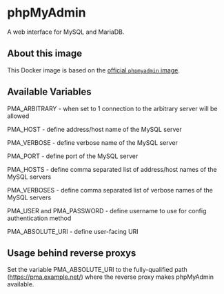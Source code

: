 # phpMyAdmin
A web interface for MySQL and MariaDB.

## About this image
This Docker image is based on the [official `phpmyadmin` image](https://hub.docker.com/_/phpmyadmin/).

## Available Variables
PMA_ARBITRARY - when set to 1 connection to the arbitrary server will be allowed

PMA_HOST - define address/host name of the MySQL server

PMA_VERBOSE - define verbose name of the MySQL server

PMA_PORT - define port of the MySQL server

PMA_HOSTS - define comma separated list of address/host names of the MySQL servers

PMA_VERBOSES - define comma separated list of verbose names of the MySQL servers

PMA_USER and PMA_PASSWORD - define username to use for config authentication method

PMA_ABSOLUTE_URI - define user-facing URI

## Usage behind reverse proxys
Set the variable PMA_ABSOLUTE_URI to the fully-qualified path (https://pma.example.net/) where the reverse proxy makes phpMyAdmin available.
